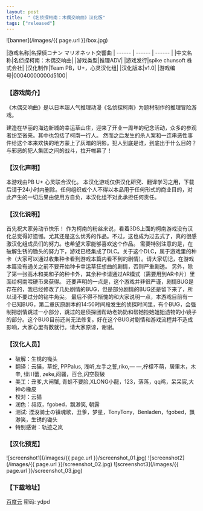 ```yaml
---
layout: post
title:  "《名侦探柯南：木偶交响曲》汉化版"
tags: ["released"]
---
```


![banner](/images/{{ page.url }}/box.jpg)

|游戏名称|名探偵コナン マリオネット交響曲
| ------ | ------ | ------ |
|中文名称|名侦探柯南：木偶交响曲|
|游戏类型|推理ADV|
|游戏发行|spike chunsoft 株式会社|
|汉化制作|Team PB，U+，心灵汉化组|
|汉化版本|v1.0|
|游戏编号|00040000000d5100|

### 【游戏简介】
《木偶交响曲》是以日本超人气推理动漫《名侦探柯南》为题材制作的推理冒险游戏。

建造在华丽的海边新城的幸运草山庄，迎来了开业一周年的纪念活动，众多的参观者纷至沓来。其中也包括了柯南一行人。
然而之后发生的杀人案和一连串恶性事件给这个本来欢快的地方蒙上了灰暗的阴影。犯人到底是谁，到底出于什么目的？
与邪恶的犯人集团之间的战斗，拉开帷幕了！

### 【汉化声明】
本游戏由PB U+ 心灵联合汉化。
本汉化游戏仅供汉化研究、翻译学习之用，下载后请于24小时内删除。任何组织或个人不得以本品用于任何形式的商业目的，对此产生的一切后果由使用方自负，本汉化组不对此承担任何责任。

### 【汉化说明】
首先祝大家劳动节快乐！
作为柯南的粉丝来说，看着3DS上面的柯南游戏没有汉化总觉得好遗憾。尤其还是这么优秀的作品。不过，这也成为过去式了，真的很感激汉化组成员们的努力。也希望大家能够喜欢这个作品。
需要特别注意的是，在破解生锈的锄头的努力下，游戏已经集成了DLC。关于这个DLC，属于游戏里的种卡（大家可以通过收集种卡看到游戏本篇内看不到的剧情）。请大家切记，在游戏本篇没有通关之前不要开始种卡幸运草狂想曲的剧情，否则严重剧透。
另外，除了第一张高木和美和子的种卡外，其余种卡请通过AR模式（需要用到AR卡片）里面给柯南喂硬币来获得。
还要声明的一点是，这个游戏并非很严谨，剧情BUG是存在的，我已经修改了几处剧情的BUG，但是部分剧情的BUG还是留下来了，所以请不要过分的钻牛角尖。
最后不得不惭愧的和大家说明一点，本游戏目前有一个已知BUG，第二章灰原剧本的14:50时间段发生的侦探时间里，有个BUG，会强制把剧情跳过一小部分，跳过的是侦探团帮助老奶奶和帮她捡她姐姐遗物的小镜子的部分。这个BUG目前还尚无法修复。好在这个BUG对剧情和游戏流程并不造成影响，大家心里有数就行。请大家原谅，谢谢。

### 【汉化人员】
* 破解：生锈的锄头
* 翻译：云猫，草蛇, PPPalus, 浅听,左手之誓,riko,— —,柠檬不萌，居里木，木辛, 绿川蕾, zeke,闷骚，百合,闪空裂破
* 美工：丑爹,大闸蟹, 青蛙不要脸,XLONG小龍，123，落落，qq鸡，呆呆宸,大神の橡皮
* 校对：云猫
* 润色：叔叔，fgobed，飘渺笑, 朝露
* 测试: 湮没骑士の镇魂歌，丑爹，梦星，TonyTony，Benladen，fgobed，飘渺笑，生锈的锄头
* 特别感谢：轨迹之岚

### 【汉化预览】
![screenshot1](/images/{{ page.url }}/screenshot_01.jpg)
![screenshot2](/images/{{ page.url }}/screenshot_02.jpg)
![screenshot3](/images/{{ page.url }}/screenshot_03.jpg)

### 【下载地址】
[百度云](https://pan.baidu.com/s/1qY3SuF6) 密码: ydpd
